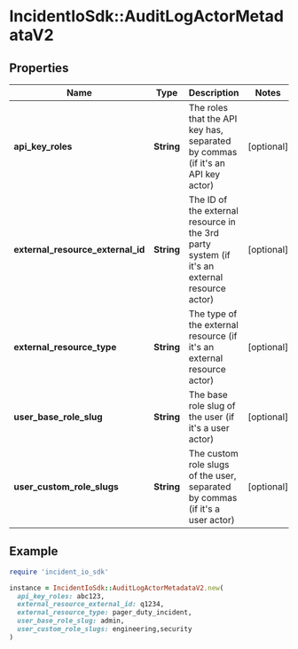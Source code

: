# IncidentIoSdk::AuditLogActorMetadataV2

## Properties

| Name | Type | Description | Notes |
| ---- | ---- | ----------- | ----- |
| **api_key_roles** | **String** | The roles that the API key has, separated by commas (if it&#39;s an API key actor) | [optional] |
| **external_resource_external_id** | **String** | The ID of the external resource in the 3rd party system (if it&#39;s an external resource actor) | [optional] |
| **external_resource_type** | **String** | The type of the external resource (if it&#39;s an external resource actor) | [optional] |
| **user_base_role_slug** | **String** | The base role slug of the user (if it&#39;s a user actor) | [optional] |
| **user_custom_role_slugs** | **String** | The custom role slugs of the user, separated by commas (if it&#39;s a user actor) | [optional] |

## Example

```ruby
require 'incident_io_sdk'

instance = IncidentIoSdk::AuditLogActorMetadataV2.new(
  api_key_roles: abc123,
  external_resource_external_id: q1234,
  external_resource_type: pager_duty_incident,
  user_base_role_slug: admin,
  user_custom_role_slugs: engineering,security
)
```

